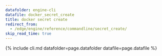```yaml
---
datafolder: engine-cli
datafile: docker_secret_create
title: docker secret create
redirect_from:
  - /edge/engine/reference/commandline/secret_create/
skip_read_time: true
---
```

<!--
This page is automatically generated from Docker's source code. If you want to
suggest a change to the text that appears here, open a ticket or pull request
in the source repository on GitHub:

https://github.com/docker/cli
-->
{% include cli.md datafolder=page.datafolder datafile=page.datafile %}
